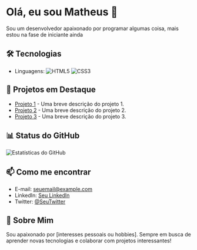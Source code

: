 # Olá, eu sou Matheus 👋

Sou um desenvolvedor apaixonado por programar algumas coisa, mais estou na fase de iniciante ainda

## 🛠️ Tecnologias
- Linguagens: ![HTML5](https://img.shields.io/badge/HTML5-E34F26?style=for-the-badge&logo=html5&logoColor=white) ![CSS3](https://img.shields.io/badge/CSS3-1572B6?style=for-the-badge&logo=css3&logoColor=white)



## 🌟 Projetos em Destaque
- [Projeto 1](link-do-projeto-1) - Uma breve descrição do projeto 1.
- [Projeto 2](link-do-projeto-2) - Uma breve descrição do projeto 2.
- [Projeto 3](link-do-projeto-3) - Uma breve descrição do projeto 3.

## 📊 Status do GitHub
![Estatísticas do GitHub](https://github-readme-stats.vercel.app/api?username=seu-usuario&show_icons=true&theme=radical)

## 📫 Como me encontrar
- E-mail: [seuemail@example.com](mailto:seuemail@example.com)
- LinkedIn: [Seu LinkedIn](link-do-linkedin)
- Twitter: [@SeuTwitter](link-do-twitter)

## 💬 Sobre Mim
Sou apaixonado por [interesses pessoais ou hobbies]. Sempre em busca de aprender novas tecnologias e colaborar com projetos interessantes!
